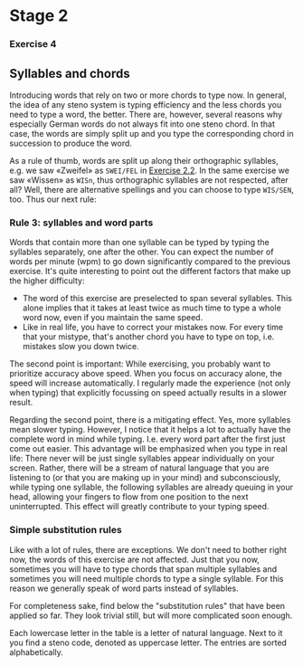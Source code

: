 # Stage 2

### Exercise 4

## Syllables and chords

Introducing words that rely on two or more chords to type now.
In general, the idea of any steno system is typing efficiency and the less chords you need to type a word, the better.
There are, however, several reasons why especially German words do not always fit into one steno chord.
In that case, the words are simply split up and you type the corresponding chord in succession to produce the word.

As a rule of thumb, words are split up along their orthographic syllables,
e.g. we saw «Zweifel» as `SWEI/FEL` in [Exercise 2.2](/SystemDE/TextEN/10).
In the same exercise we saw «Wissen» as `WISn`,
thus orthographic syllables are not respected, after all?
Well, there are alternative spellings and you can choose to type `WIS/SEN`, too.
Thus our next rule:

### Rule 3: syllables and word parts

Words that contain more than one syllable can be typed by typing the syllables separately, one after the other.
You can expect the number of words per minute (wpm) to go down significantly compared to the previous exercise.
It's quite interesting to point out the different factors that make up the higher difficulty:

* The word of this exercise are preselected to span several syllables. This alone implies that it takes at least twice as much time to type a whole word now, even if you maintain the same speed.
* Like in real life, you have to correct your mistakes now. For every time that your mistype, that's another chord you have to type on top, i.e. mistakes slow you down twice.

The second point is important:
While exercising, you probably want to prioritize accuracy above speed.
When you focus on accuracy alone, the speed will increase automatically.
I regularly made the experience (not only when typing) that explicitly focussing on speed actually results in a slower result.

Regarding the second point, there is a mitigating effect.
Yes, more syllables mean slower typing.
However, I notice that it helps a lot to actually have the complete word in mind while typing.
I.e. every word part after the first just come out easier.
This advantage will be emphasized when you type in real life:
There never will be just single syllables appear individually on your screen.
Rather, there will be a stream of natural language that you are listening to
(or that you are making up in your mind)
and subconsciously, while typing one syllable, the following syllables are already queuing in your head,
allowing your fingers to flow from one position to the next uninterrupted.
This effect will greatly contribute to your typing speed.

<!--separator-->

### Simple substitution rules

Like with a lot of rules, there are exceptions.
We don't need to bother right now, the words of this exercise are not affected.
Just that you now, sometimes you will have to type chords that span multiple syllables
and sometimes you will need multiple chords to type a single syllable.
For this reason we generally speak of word parts instead of syllables.

For completeness sake, find below the "substitution rules" that have been applied so far.
They look trivial still, but will more complicated soon enough.

<!--separator-->

Each lowercase letter in the table is a letter of natural language.
Next to it you find a steno code, denoted as uppercase letter.
The entries are sorted alphabetically.
